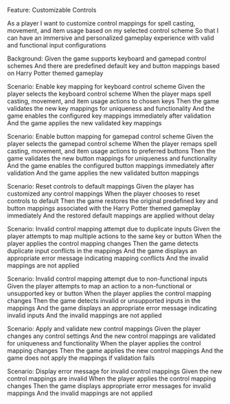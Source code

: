 Feature: Customizable Controls

  As a player
  I want to customize control mappings for spell casting, movement, and item usage based on my selected control scheme
  So that I can have an immersive and personalized gameplay experience with valid and functional input configurations

  Background:
    Given the game supports keyboard and gamepad control schemes
    And there are predefined default key and button mappings based on Harry Potter themed gameplay

  Scenario: Enable key mapping for keyboard control scheme
    Given the player selects the keyboard control scheme
    When the player maps spell casting, movement, and item usage actions to chosen keys
    Then the game validates the new key mappings for uniqueness and functionality
    And the game enables the configured key mappings immediately after validation
    And the game applies the new validated key mappings

  Scenario: Enable button mapping for gamepad control scheme
    Given the player selects the gamepad control scheme
    When the player remaps spell casting, movement, and item usage actions to preferred buttons
    Then the game validates the new button mappings for uniqueness and functionality
    And the game enables the configured button mappings immediately after validation
    And the game applies the new validated button mappings

  Scenario: Reset controls to default mappings
    Given the player has customized any control mappings
    When the player chooses to reset controls to default
    Then the game restores the original predefined key and button mappings associated with the Harry Potter themed gameplay immediately
    And the restored default mappings are applied without delay

  Scenario: Invalid control mapping attempt due to duplicate inputs
    Given the player attempts to map multiple actions to the same key or button
    When the player applies the control mapping changes
    Then the game detects duplicate input conflicts in the mappings
    And the game displays an appropriate error message indicating mapping conflicts
    And the invalid mappings are not applied

  Scenario: Invalid control mapping attempt due to non-functional inputs
    Given the player attempts to map an action to a non-functional or unsupported key or button
    When the player applies the control mapping changes
    Then the game detects invalid or unsupported inputs in the mappings
    And the game displays an appropriate error message indicating invalid inputs
    And the invalid mappings are not applied

  Scenario: Apply and validate new control mappings
    Given the player changes any control settings
    And the new control mappings are validated for uniqueness and functionality
    When the player applies the control mapping changes
    Then the game applies the new control mappings
    And the game does not apply the mappings if validation fails

  Scenario: Display error message for invalid control mappings
    Given the new control mappings are invalid
    When the player applies the control mapping changes
    Then the game displays appropriate error messages for invalid mappings
    And the invalid mappings are not applied
